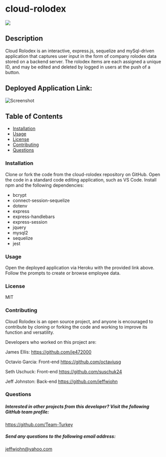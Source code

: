 # cloud-rolodex
![](https://img.shields.io/badge/License-MIT-blue.svg)
## Description 
Cloud Rolodex is an interactive, express.js, sequelize and mySql-driven application that captures user input in the form of company rolodex data stored on a backend server. The rolodex items are each assigned a unique ID, and may be edited and deleted by logged in users at the push of a button. 

## Deployed Application Link: 
![Screenshot]()

## Table of Contents
* [Installation](#installation) 
* [Usage](#usage) 
* [License](#license) 
* [Contributing](#contributing)
* [Questions](#questions)

 
### Installation
  Clone or fork the code from the cloud-rolodex repository on GitHub. Open the code in a standard code editing application, such as VS Code. Install npm and the following dependencies: 
  * bcrypt
  * connect-session-sequelize
  * dotenv
  * express
  * express-handlebars
  * express-session
  * jquery
  * mysql2
  * sequelize
  * jest
### Usage
 Open the deployed application via Heroku with the provided link above. Follow the prompts to create or browse employee data. 
### License
  MIT
### Contributing
Cloud Rolodex is an open source project, and anyone is encouraged to contribute by cloning or forking the code and working to improve its function and versatility.

Developers who worked on this project are: 

James Ellis: 
https://github.com/je472000

Octavio Garcia: Front-end
https://github.com/octaviusg

Seth Uschuck: Front-end
https://github.com/suschuk24

Jeff Johnston: Back-end
https://github.com/jeffwjohn

### Questions
    
##### Interested in other projects from this developer? Visit the following GitHub team profile:
https://github.com/Team-Turkey
    
##### Send any questions to the following email address:
jeffwjohn@yahoo.com